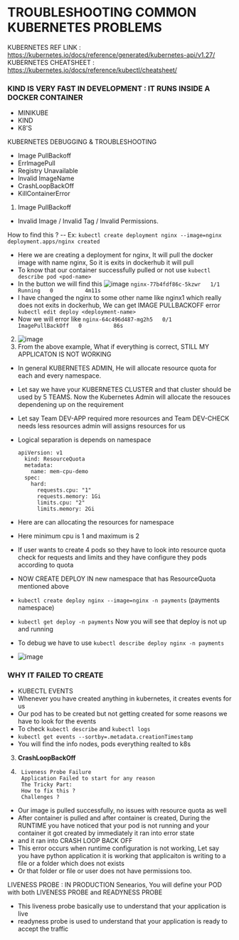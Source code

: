 # TROUBLESHOOTING COMMON KUBERNETES PROBLEMS

KUBERNETES REF LINK : https://kubernetes.io/docs/reference/generated/kubernetes-api/v1.27/
KUBERNETES CHEATSHEET : https://kubernetes.io/docs/reference/kubectl/cheatsheet/

### KIND IS VERY FAST IN DEVELOPMENT : IT RUNS INSIDE A DOCKER CONTAINER
- MINIKUBE
- KIND
- K8'S

KUBERNETES DEBUGGING & TROUBLESHOOTING
- Image PullBackoff
- ErrlmagePull
- Registry Unavailable
- Invalid ImageName
- CrashLoopBackOff
- KillContainerError

1) Image PullBackoff
  - Invalid Image / Invalid Tag / Invalid Permissions.

How to find this ?
-- Ex: ``` kubectl create deployment nginx --image=nginx
deployment.apps/nginx created ``` 
- Here we are creating a deployment for nginx, It will pull the docker image with name nginx, So it is exits in dockerhub it will pull
- To know that our container successfully pulled or not use ``` kubectl describe pod <pod-name> ```
- In the button we will find this ![image](https://github.com/pavankumar0077/Devops-tools/assets/40380941/3d2ab033-58c1-4d3a-81af-6e76cb41ed3e)
``` nginx-77b4fdf86c-5kzwr   1/1     Running   0          4m11s ```
- I have changed the nginx to some other name like nginx1 which really does not exits in dockerhub, We can get IMAGE PULLBACKOFF error ```  kubectl edit deploy <deployment-name> ```
- Now we will error like ``` nginx-64c496d487-mg2h5   0/1     ImagePullBackOff   0          86s ```

 2) ![image](https://github.com/pavankumar0077/Devops-tools/assets/40380941/82955658-d37e-4b12-bf7b-502eab7f7512)
 3) From the above example, What if everything is correct, STILL MY APPLICATON IS NOT WORKING
  - In general KUBERNETES ADMIN, He will allocate resource quota for each and every namespace.
  - Let say we have your KUBERNETES CLUSTER and that cluster should be used by 5 TEAMS. Now the Kubernetes Admin will allocate the resouces dependening up on the requirement
  - Let say Team DEV-APP required more resources and Team DEV-CHECK needs less resources admin will assigns resources for us
  - Logical separation is depends on namespace

    ```
    apiVersion: v1
      kind: ResourceQuota
      metadata:
        name: mem-cpu-demo
      spec:
        hard:
          requests.cpu: "1"
          requests.memory: 1Gi
          limits.cpu: "2"
          limits.memory: 2Gi
      ```

  - Here are can allocating the resources for namespace
  - Here minimum cpu is 1 and maximum is 2
  - If user wants to create 4 pods so they have to look into resource quota check for requests and limits and they have configure they pods according to quota
  - NOW CREATE DEPLOY IN new namespace that has ResourceQuota mentioned above
  - ``` kubectl create deploy nginx --image=nginx -n payments ``` (payments namespace)
  - ``` kubectl get deploy -n payments ``` Now you will see that deploy is not up and running
  - To debug we have to use ``` kubectl describe deploy nginx -n payments ```
  - ![image](https://github.com/pavankumar0077/Devops-tools/assets/40380941/83a5fa8e-50c1-4d92-9aa9-82081150eab9)

### WHY IT FAILED TO CREATE
- KUBECTL EVENTS
- Whenever you have created anything in kubernetes, it creates events for us
- Our pod has to be created but not getting created for some reasons we have to look for the events
- To check ``` kubectl describe ``` and ``` kubectl logs ```
- ``` kubectl get events --sortby=.metadata.creationTimestamp ```
- You will find the info nodes, pods everything realted to k8s

3) **CrashLoopBackOff**
4) ```
    Liveness Probe Failure
    Application Failed to start for any reason
    The Tricky Part:
    How to fix this ?
    Challenges ?
   ```
- Our image is pulled successfully, no issues with resource quota as well
- After container is pulled and after container is created, During the RUNTIME you have noticed that your pod is not running and your container it got created by immediately it ran into error state
- and it ran into CRASH LOOP BACK OFF
- This error occurs when runtime configuration is not working, Let say you have python application it is working that applicaiton is writing to a file or a folder which does not exists
- Or that folder or file or user does not have permissions too.

LIVENESS PROBE : IN PRODUCTION Senearios, You will define your POD with both LIVENESS PROBE and READYNESS PROBE 
- This liveness probe basically use to understand that your application is live
- readyness probe is used to understand that your application is ready to accept the traffic 
   
